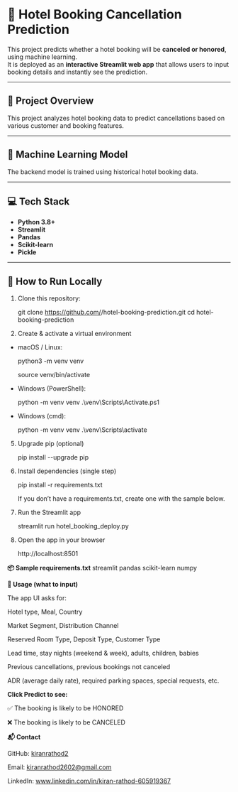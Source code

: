 # 🏨 **Hotel Booking Cancellation Prediction**

This project predicts whether a hotel booking will be **canceled or honored**, using machine learning.  
It is deployed as an **interactive Streamlit web app** that allows users to input booking details and instantly see the prediction.

---

## 🚀 **Project Overview**

This project analyzes hotel booking data to predict cancellations based on various customer and booking features.

---

## 🧠 **Machine Learning Model**

The backend model is trained using historical hotel booking data.

---

## 💻 **Tech Stack**

- **Python 3.8+**
- **Streamlit**
- **Pandas**
- **Scikit-learn**
- **Pickle**

---

## 🧾 **How to Run Locally**

1. Clone this repository:
   
   git clone https://github.com/<your-username>/hotel-booking-prediction.git
   cd hotel-booking-prediction
   
2. Create & activate a virtual environment

 -  macOS / Linux:

      python3 -m venv venv
   
      source venv/bin/activate

 - Windows (PowerShell):

      python -m venv venv
      .\venv\Scripts\Activate.ps1


 - Windows (cmd):

      python -m venv venv
      .\venv\Scripts\activate


5. Upgrade pip (optional)

   pip install --upgrade pip


6. Install dependencies (single step)

   pip install -r requirements.txt


   If you don’t have a requirements.txt, create one with the sample below.

7. Run the Streamlit app

   streamlit run hotel_booking_deploy.py


8. Open the app in your browser

   http://localhost:8501

**📦 Sample requirements.txt**
streamlit
pandas
scikit-learn
numpy


**🧩 Usage (what to input)**

The app UI asks for:

Hotel type, Meal, Country

Market Segment, Distribution Channel

Reserved Room Type, Deposit Type, Customer Type

Lead time, stay nights (weekend & week), adults, children, babies

Previous cancellations, previous bookings not canceled

ADR (average daily rate), required parking spaces, special requests, etc.

**Click Predict to see:**

✅ The booking is likely to be HONORED

❌ The booking is likely to be CANCELED

**📬 Contact**

GitHub: [kiranrathod2](https://github.com/kiranrathod2)

Email: kiranrathod2602@gmail.com

LinkedIn: www.linkedin.com/in/kiran-rathod-605919367


